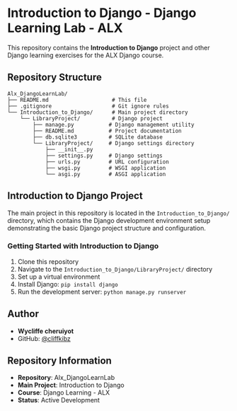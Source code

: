 # Introduction to Django - Django Learning Lab - ALX

This repository contains the **Introduction to Django** project and other Django learning exercises for the ALX Django course.

## Repository Structure

```
Alx_DjangoLearnLab/
├── README.md                    # This file
├── .gitignore                   # Git ignore rules
└── Introduction_to_Django/      # Main project directory
    └── LibraryProject/          # Django project
        ├── manage.py           # Django management utility
        ├── README.md           # Project documentation
        ├── db.sqlite3          # SQLite database
        └── LibraryProject/     # Django settings directory
            ├── __init__.py
            ├── settings.py     # Django settings
            ├── urls.py         # URL configuration
            ├── wsgi.py         # WSGI application
            └── asgi.py         # ASGI application
```

## Introduction to Django Project

The main project in this repository is located in the `Introduction_to_Django/` directory, which contains the Django development environment setup demonstrating the basic Django project structure and configuration.

### Getting Started with Introduction to Django

1. Clone this repository
2. Navigate to the `Introduction_to_Django/LibraryProject/` directory
3. Set up a virtual environment
4. Install Django: `pip install django`
5. Run the development server: `python manage.py runserver`

## Author

- **Wycliffe cheruiyot**
- GitHub: [@cliffkibz](https://github.com/cliffkibz)

## Repository Information

- **Repository**: Alx_DjangoLearnLab
- **Main Project**: Introduction to Django
- **Course**: Django Learning - ALX
- **Status**: Active Development
